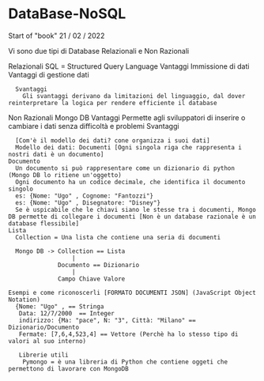 # DataBase-NoSQL
Start of "book" 21 / 02  / 2022

Vi sono due tipi di Database
  Relazionali e Non Razionali
  
  Relazionali
    SQL = Structured Query Language
      Vantaggi
        Immissione di dati
        Vantaggi di gestione dati 
        
      Svantaggi
        Gli svantaggi derivano da limitazioni del linguaggio, dal dover reinterpretare la logica per rendere efficiente il database
        
  Non Razionali
    Mongo DB
      Vantaggi
        Permette agli sviluppatori di inserire o cambiare i dati senza difficoltà e problemi
      Svantaggi
        
      
      [Com'è il modello dei dati? cone organizza i suoi dati]
      Modello dei dati: Documenti [Ogni singola riga che rappresenta i nostri dati è un documento]
    Documento
      Un documento si può rappresentare come un dizionario di python (Mongo DB lo ritiene un'oggetto) 
      Ogni documento ha un codice decimale, che identifica il documento singolo
      es: {Nome: "Ugo" , Cognome: "Fantozzi"}
      es: {Nome: "Ugo" , Disegnatore: "Disney"}
      Se è uspicabile che le chiavi siano le stesse tra i documenti, Mongo DB permette di collegare i documenti [Non è un database razionale è un database flessibile]
    Lista
      Collection = Una lista che contiene una seria di documenti
      
      Mongo DB -> Collection == Lista
                      |
                  Documento == Dizionario
                      |
                  Campo Chiave Valore
                  
    Esempi e come riconoscerli [FORMATO DOCUMENTI JSON] (JavaScript Object Notation)
      {Nome: "Ugo" , == Stringa
       Data: 12/7/2000  == Integer
       indirizzo: {Ma: "pace", N: "3", Città: "Milano" == Dizionario/Documento
       Fermate: [7,6,4,523,4] == Vettore (Perchè ha lo stesso tipo di valori al suo interno)
       
       Librerie utili
        Pymongo = è una libreria di Python che contiene oggeti che permettono di lavorare con MongoDB
